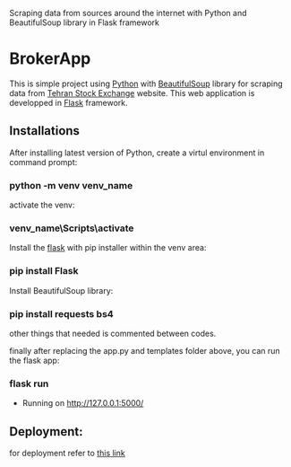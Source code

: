 Scraping data from sources around the internet with Python and BeautifulSoup library in Flask framework

# BrokerApp
 
This is simple project using [Python](https://www.python.org/) with [BeautifulSoup](https://www.crummy.com/software/BeautifulSoup/bs4/doc/) library for scraping data from [Tehran Stock Exchange](http://www.tsetmc.com/Loader.aspx?ParTree=15) website.
This web application is developped in [Flask](https://flask.palletsprojects.com/en/1.1.x/) framework.

## Installations

After installing latest version of Python, create a virtul environment in command prompt:

### python -m venv venv_name

activate the venv:

### venv_name\Scripts\activate

Install the [flask](https://flask.palletsprojects.com/en/1.1.x/) with pip installer within the venv area:

### pip install Flask

Install BeautifulSoup library:

### pip install requests bs4

other things that needed is commented between codes.

finally after replacing the app.py and templates folder above, you can run the flask app:

### flask run

* Running on http://127.0.0.1:5000/

## Deployment:

for deployment refer to [this link](https://flask.palletsprojects.com/en/1.1.x/tutorial/deploy/ )
